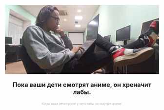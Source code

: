 <picture>
  <img alt="Пока ваши дети смотрят аниме, он хреначит лабы." src="jpg.jpg">
  <p style="text-align: center; color:wight;font-weight:700;font-size:20px"">Пока ваши дети смотрят аниме, он хреначит лабы.</p>
  <p style="text-align: center; color:wight;font-weight:1;font-size:10px"">Когда ваши дети просят у него лабы, он смотрит аниме.</p>
</picture>